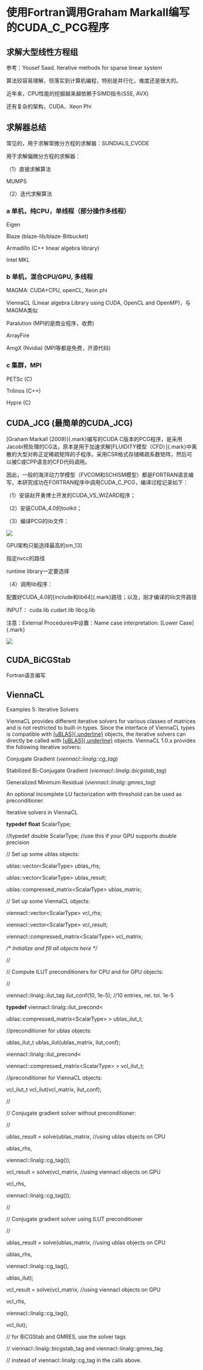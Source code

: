 # 使用Fortran调用Graham Markall编写的CUDA_C_PCG程序

## 求解大型线性方程组

参考：Yousef Saad. Iterative methods for sparse linear system

算法较容易理解，但落实到计算机编程，特别是并行化，难度还是很大的。

近年来，CPU性能的挖掘越来越依赖于SIMD指令(SSE, AVX)

还有复杂的架构，CUDA、Xeon Phi

## 求解器总结

常见的，用于求解常微分方程的求解器：SUNDIALS_CVODE

用于求解偏微分方程的求解器：

（1）直接求解算法

MUMPS

（2）迭代求解算法

### a 单机，纯CPU，单线程（部分操作多线程）

Eigen

Blaze (blaze-lib/blaze-Bitbucket)

Armadillo (C++ linear algebra library)

Intel MKL

### b 单机，混合CPU/GPU, 多线程

MAGMA: CUDA+CPU, openCL, Xeon phi

ViennaCL (Linear algebra Library using CUDA, OpenCL and
OpenMP)，与MAGMA类似

Paralution (MPI的是商业程序，收费)

ArrayFire

AmgX (Nvidia) (MPI等都是免费，开源代码)

### c 集群，MPI

PETSc (C)

Trilinos (C++)

Hypre (C)

## CUDA_JCG (最简单的CUDA_JCG)

[Graham Markall (2009)]{.mark}编写的CUDA
C版本的PCG程序，是采用Jacobi预处理的CG法，原本是用于加速求解[FLUIDITY模型（CFD）]{.mark}中离散的大型对称正定稀疏矩阵的子程序。采用CSR格式存储稀疏系数矩阵，然后可以被C或CPP语言的CFD代码调用。

因此，一般的海洋动力学模型（FVCOM和SCHISM模型）都是FORTRAN语言编写，本研究成功在FORTRAN程序中调用CUDA_C_PCG，编译过程记录如下：

（1）安装赵开勇博士开发的CUDA_VS_WIZARD程序；

（2）安装CUDA_4.0的toolkit；

（3）编译PCG的lib文件：

![](./media/image1.png)

GPU架构只能选择最高的sm_13]

指定nvcc的路径

runtime library一定要选择 

（4）调用lib程序：

配置好CUDA_4.0的[include和lib64]{.mark}路径；以及，刚才编译的lib文件路径

INPUT： cuda.lib cudart.lib libcg.lib

注意：External Procedures中设置：Name case interpretation: [Lower
Case]{.mark}

![](./media/image2.png)

## CUDA_BiCGStab

Fortran语言编写

## ViennaCL

Examples 5: Iterative Solvers

ViennaCL provides different iterative solvers for various classes of
matrices and is not restricted to built-in types. Since the interface of
ViennaCL types is compatible
with [[uBLAS]{.underline}](http://www.boost.org/doc/libs/release/libs/numeric/) objects,
the iterative solvers can directly be called
with [[uBLAS]{.underline}](http://www.boost.org/doc/libs/release/libs/numeric/) objects.
ViennaCL 1.0.x provides the following iterative solvers:

Conjugate Gradient (*viennacl::linalg::cg_tag*)

Stabilized Bi-Conjugate Gradient (*viennacl::linalg::bicgstab_tag*)

Generalized Minimum Residual (*viennacl::linalg::gmres_tag*)

An optional incomplete LU factorization with threshold can be used as
preconditioner.

Iterative solvers in ViennaCL

**typedef** **float** ScalarType;

//typedef double ScalarType; //use this if your GPU supports double
precision

// Set up some ublas objects:

ublas::vector\<ScalarType\> ublas_rhs;

ublas::vector\<ScalarType\> ublas_result;

ublas::compressed_matrix\<ScalarType\> ublas_matrix;

// Set up some ViennaCL objects:

viennacl::vector\<ScalarType\> vcl_rhs;

viennacl::vector\<ScalarType\> vcl_result;

viennacl::compressed_matrix\<ScalarType\> vcl_matrix;

*/\* Initialize and fill all objects here \*/*

//

// Compute ILUT preconditioners for CPU and for GPU objects:

//

viennacl::linalg::ilut_tag ilut_conf(10, 1e-5); //10 entries, rel. tol.
1e-5

**typedef** viennacl::linalg::ilut_precond\<

ublas::compressed_matrix\<ScalarType\> \> ublas_ilut_t;

//preconditioner for ublas objects:

ublas_ilut_t ublas_ilut(ublas_matrix, ilut_conf);

viennacl::linalg::ilut_precond\<

viennacl::compressed_matrix\<ScalarType\> \> vcl_ilut_t;

//preconditioner for ViennaCL objects:

vcl_ilut_t vcl_ilut(vcl_matrix, ilut_conf);

//

// Conjugate gradient solver without preconditioner:

//

ublas_result = solve(ublas_matrix, //using ublas objects on CPU

ublas_rhs,

viennacl::linalg::cg_tag());

vcl_result = solve(vcl_matrix, //using viennacl objects on GPU

vcl_rhs,

viennacl::linalg::cg_tag());

//

// Conjugate gradient solver using ILUT preconditioner

//

ublas_result = solve(ublas_matrix, //using ublas objects on CPU

ublas_rhs,

viennacl::linalg::cg_tag(),

ublas_ilut);

vcl_result = solve(vcl_matrix, //using viennacl objects on GPU

vcl_rhs,

viennacl::linalg::cg_tag(),

vcl_ilut);

// for BiCGStab and GMRES, use the solver tags

// viennacl::linalg::bicgstab_tag and viennacl::linalg::gmres_tag

// instead of viennacl::linalg::cg_tag in the calls above.
